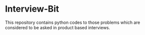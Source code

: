 # Interview-Bit
This repository contains python codes to those problems which are considered to be asked in product based interviews.
